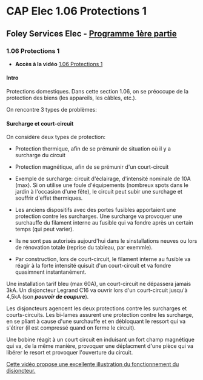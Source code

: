 # CAP Elec 1.06 Protections 1
## Foley Services Elec - [Programme 1ère partie](../1ere_partie/README.md)

### 1.06 Protections 1

- **Accès à la vidéo** [1.06 Protections 1](https://youtu.be/NFdUS3kmSCI)

#### Intro

Protections domestiques. Dans cette section 1.06, on se préoccupe de la protection des biens (les appareils, les câbles, etc.).

On rencontre 3 types de problèmes:

#### Surcharge et court-circuit

On considère deux types de protection:

- Protection thermique, afin de se prémunir de situation où il y a surcharge du circuit
- Protection magnétique, afin de se prémunir d'un court-circuit

- Exemple de surcharge: circuit d'éclairage, d'intensité nominale de 10A (max). Si on utilise une foule d'équipements (nombreux spots dans le jardin à l'occasion d'une fête), le circuit peut subir une surchage et souffrir d'effet thermiques.

- Les anciens dispositifs avec des portes fusibles apportaient une protection contre les surcharges. Une surcharge va provoquer une surchauffe du filament interne au fusible qui va fondre après un certain temps (qui peut varier).
 - Ils ne sont pas autorisés aujourd'hui dans le sinstallations neuves ou lors de rénovation totale (reprise du tableau, par exemmle).
- Par construction, lors de court-circuit, le filament interne au fusible va réagir à la forte intensité quisuit d'un court-circuit et va fondre quasimnent instantanément.

Une installation tarif bleu (max 60A), un court-circuit ne dépassera jamais 3kA. Un disjoncteur Legrand C16 va ouvrir lors d'un court-circuit jusqu'à 4,5kA (son ***pouvoir de coupure***).

Les disjoncteurs agencent les deux protections contre les surcharges et courts-circuits. Les bi-lames assurent une protection contre les surcharge, en se pliant à cause d'une surchauffe et en débloquant le ressort qui va s'étirer (il est compressé quand on ferme le circuit).

Une bobine réagit à un court circuit en induisant un fort champ magnétique qui va, de la même manière, provoquer une déplacment d'une pièce qui va libérer le resort et provoquer l'ouverture du circuit.

[Cette vidéo propose une excellente illustration du fonctionnement du disjoncteur.](https://www.youtube.com/watch?v=6R86np4HsXo&ab_channel=ElectroMooc)